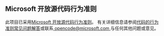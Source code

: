 ## <a name="microsoft-open-source-code-of-conduct"></a>Microsoft 开放源代码行为准则
此项目已采用[Microsoft 开放源代码行为准则](https://opensource.microsoft.com/codeofconduct/)。
有关详细信息请参阅[代码的行为准则常见问题解答](https://opensource.microsoft.com/codeofconduct/faq/)或联系[ opencode@microsoft.com ](mailto:opencode@microsoft.com)与任何其他问题或意见。